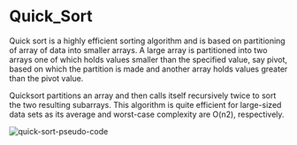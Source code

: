 
# Quick_Sort

Quick sort is a highly efficient sorting algorithm and is based on partitioning of array of data into smaller arrays. A large array is partitioned into two arrays one of which holds values smaller than the specified value, say pivot, based on which the partition is made and another array holds values greater than the pivot value.

Quicksort partitions an array and then calls itself recursively twice to sort the two resulting subarrays. This algorithm is quite efficient for large-sized data sets as its average and worst-case complexity are O(n2), respectively.

![quick-sort-pseudo-code](https://user-images.githubusercontent.com/81616253/133014874-2862069c-64b5-4385-8852-76bda95cc663.png)
